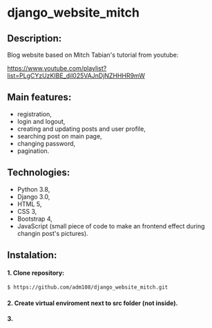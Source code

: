 # django_website_mitch

## Description:

Blog website based on Mitch Tabian's tutorial from youtube:

https://www.youtube.com/playlist?list=PLgCYzUzKIBE_dil025VAJnDjNZHHHR9mW

## Main features:
- registration,
- login and logout,
- creating and updating posts and user profile,
- searching post on main page,
- changing password,
- pagination.

## Technologies:
- Python 3.8,
- Django 3.0,
- HTML 5,
- CSS 3,
- Bootstrap 4,
- JavaScript (small piece of code to make an frontend effect during changin post's pictures).

## Instalation:
#### 1. Clone repository:
```sh
$ https://github.com/adm108/django_website_mitch.git
```
#### 2. Create virtual enviroment next to src folder (not inside).
#### 3. 
